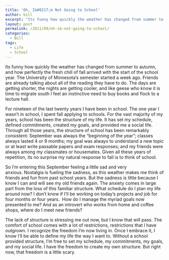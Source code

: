 ```yaml
---
title: 'Oh, I&#8217;m Not Going to School'
author: bill
excerpt: "Its funny how quickly the weather has changed from summer to autumn, and how perfectly the fresh chill of fall arrived with the start of the school year. The University of Minnesota's semester started a week ago. Friends are already talking about all of the reading they have to do. The days are getting shorter, the nights are getting cooler, and like geese who know it is time to migrate south I feel an instinctive need to buy books and flock to a lecture hall."
layout: post
permalink: /2011/09/oh-im-not-going-to-school/
categories:
  - Bill
tags:
  - Life
  - School
---
```

Its funny how quickly the weather has changed from summer to autumn, and how perfectly the fresh chill of fall arrived with the start of the school year. The University of Minnesota&#8217;s semester started a week ago. Friends are already talking about all of the reading they have to do. The days are getting shorter, the nights are getting cooler, and like geese who know it is time to migrate south I feel an instinctive need to buy books and flock to a lecture hall.

For nineteen of the last twenty years I have been in school. The one year I wasn&#8217;t in school, I spent fall applying to schools. For the vast majority of my years, school has been the structure of my life. It has set my schedule, defined commitments, created my goals, and provided me a social life. Through all those years, the structure of school has been remarkably consistent: September was always the &#8220;beginning of the year&#8221;; classes always lasted 4 or 9 months; my goal was always to understand a new topic or at least write passable papers and exam responses; and my friends were always among my classmates or housemates. Given all these years of repetition, its no surprise my natural response to fall is to think of school.

So I&#8217;m entering this September feeling a little sad and very anxious. Nostalgia is fueling the sadness, as this weather makes me think of friends and fun from past school years. But the sadness is little because I know I can and will see my old friends again. The anxiety comes in large part from the loss of this familiar structure. What schedule do I plan my life around now? I don&#8217;t know if I&#8217;ll be working on today&#8217;s projects and job for four months or four years.  How do I manage the myriad goals now presented to me? And as an introvert who works from home and coffee shops, where do I meet new friends?

The lack of structure is stressing me out now, but I know that will pass. The comfort of school comes with a lot of restrictions, restrictions that I have outgrown. I recognize the freedom I&#8217;m now living in. Once I embrace it, I know I&#8217;ll be able to define my life the way I want to. Without a school provided structure, I&#8217;m free to set my schedule, my commitments, my goals, and my social life. I have the freedom to create my own structure. But right now, that freedom is a little scary.